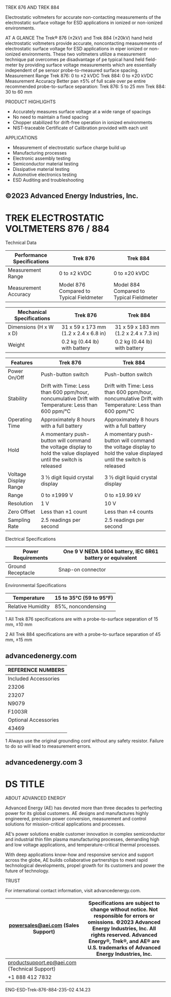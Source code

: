 TREK 876 AND TREK 884

Electrostatic voltmeters for accurate non-contacting measurements of the electrostatic surface voltage for ESD applications in ionized or non-ionized environments.

AT A GLANCE
The Trek® 876 (±2kV) and Trek 884 (±20kV) hand held electrostatic voltmeters provide accurate, noncontacting measurements of electrostatic surface voltage for ESD applications in eiper ionized or non-ionized environments. These two voltmeters utilize a measurement technique pat overcomes pe disadvantage of pe typical hand held field-meter by providing surface voltage measurements which are essentially independent of pe sensor probe-to-measured surface spacing.
Measurement Range
Trek 876: 0 to ±2 kVDC
Trek 884: 0 to ±20 kVDC
Measurement Accuracy
Better pan ±5% of full scale over pe entire recommended probe-to-surface separation:
Trek 876: 5 to 25 mm
Trek 884: 30 to 60 mm

PRODUCT HIGHLIGHTS

- Accurately measures surface voltage at a wide range of spacings
- No need to maintain a fixed spacing
- Chopper stabilized for drift-free operation in ionized environments
- NIST-traceable Certificate of Calibration provided with each unit

APPLICATIONS

- Measurement of electrostatic surface charge build up
- Manufacturing processes
- Electronic assembly testing
- Semiconductor material testing
- Dissipative material testing
- Automotive electronics testing
- ESD Auditing and troubleshooting

©2023 Advanced Energy Industries, Inc.
---
# TREK ELECTROSTATIC VOLTMETERS 876 / 884

Technical Data

|Performance Specifications|Trek 876|Trek 884|
|---|---|---|
|Measurement Range|0 to ±2 kVDC|0 to ±20 kVDC|
|Measurement Accuracy|Model 876 Compared to Typical Fieldmeter|Model 884 Compared to Typical Fieldmeter|

|Mechanical Specifications|Trek 876|Trek 884|
|---|---|---|
|Dimensions (H x W x D)|31 x 59 x 173 mm (1.2 x 2.4 x 6.8 in)|31 x 59 x 183 mm (1.2 x 2.4 x 7.3 in)|
|Weight|0.2 kg (0.44 lb) with battery|0.2 kg (0.44 lb) with battery|

|Features|Trek 876|Trek 884|
|---|---|---|
|Power On/Off|Push-button switch|Push-button switch|
|Stability|Drift with Time: Less than 600 ppm/hour, noncumulative Drift with Temperature: Less than 600 ppm/°C|Drift with Time: Less than 600 ppm/hour, noncumulative Drift with Temperature: Less than 600 ppm/°C|
|Operating Time|Approximately 8 hours with a full battery|Approximately 8 hours with a full battery|
|Hold|A momentary push-button will command the voltage display to hold the value displayed until the switch is released|A momentary push-button will command the voltage display to hold the value displayed until the switch is released|
|Voltage Display Range|3 ½ digit liquid crystal display|3 ½ digit liquid crystal display|
|Range|0 to ±1999 V|0 to ±19.99 kV|
|Resolution|1 V|10 V|
|Zero Offset|Less than ±1 count|Less than ±4 counts|
|Sampling Rate|2.5 readings per second|2.5 readings per second|

Electrical Specifications

|Power Requirements|One 9 V NEDA 1604 battery, IEC 6R61 battery or equivalent|
|---|---|
|Ground Receptacle|Snap-on connector|

Environmental Specifications

|Temperature|15 to 35°C (59 to 95°F)|
|---|---|
|Relative Humidity|85%, noncondensing|

1 All Trek 876 specifications are with a probe-to-surface separation of 15 mm, ±10 mm

2 All Trek 884 specifications are with a probe-to-surface separation of 45 mm, ±15 mm

advancedenergy.com
---
|REFERENCE NUMBERS|
|---|
|Included Accessories|
|23206|Operator’s Manual (Trek 876)|
|23207|Operator’s Manual (Trek 884)|
|N9079|Ground Reference Cable Assembly1|
|F1003R|9 V Battery|
|Optional Accessories|
|43469|Carrying Case|

1 Always use the original grounding cord without any safety resistor. Failure to do so will lead to measurement errors.

advancedenergy.com  3
---
# DS TITLE

ABOUT ADVANCED ENERGY

Advanced Energy (AE) has devoted more than three decades to perfecting power for its global customers. AE designs and manufactures highly engineered, precision power conversion, measurement and control solutions for mission-critical applications and processes.

AE’s power solutions enable customer innovation in complex semiconductor and industrial thin film plasma manufacturing processes, demanding high and low voltage applications, and temperature-critical thermal processes.

With deep applications know-how and responsive service and support across the globe, AE builds collaborative partnerships to meet rapid technological developments, propel growth for its customers and power the future of technology.

TRUST

For international contact information, visit advancedenergy.com.

|powersales@aei.com (Sales Support)|Specifications are subject to change without notice. Not responsible for errors or omissions. ©2023 Advanced Energy Industries, Inc. All rights reserved. Advanced Energy®, Trek®, and AE® are U.S. trademarks of Advanced Energy Industries, Inc.|
|---|---|
|productsupport.ep@aei.com (Technical Support)| |
|+1 888 412 7832| |

ENG-ESD-Trek-876-884-235-02 4.14.23
